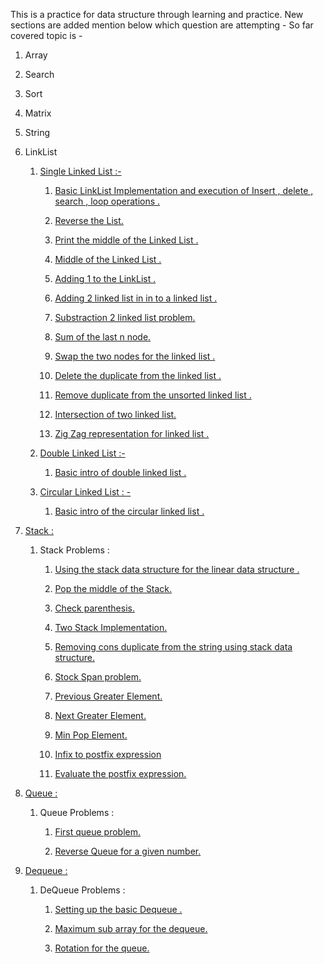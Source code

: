 This is a practice for data structure through learning and practice. 
New sections are added mention below which question are attempting - 
So far covered topic is - 

 1. Array

 2. Search

 3. Sort

 4. Matrix

 5. String

 6. LinkList
    
    
    1. [Single Linked List :-](./linklist/Single_Linked_List)


         1. [Basic LinkList Implementation and execution of Insert , delete , search , loop operations .](./linklist/Single_Linked_List/singleList1.py)
      
         2. [Reverse the List.](./linklist/Single_Linked_List/singleList1.py)

         3. [Print the middle of the Linked List .](./linklist/Single_Linked_List/singleList1.py)

         4. [Middle of the Linked List .](./linklist/Single_Linked_List/singleList1.py)
      
         5. [Adding 1 to the LinkList .](./linklist/Single_Linked_List/add1toList1.py)

         6. [Adding 2 linked list in in to a linked list .](./linklist/Single_Linked_List/add2Numberlist1.py)

         7. [Substraction 2 linked list problem.](./linklist/Single_Linked_List/sub2List1.py)

         8. [Sum of the last n node.](./linklist/Single_Linked_List/lastNsum1.py)

         9. [Swap the two nodes for the linked list .](./linklist/Single_Linked_List/pairWiseSwap1.py)

         10. [Delete the duplicate from the linked list .](./linklist/Single_Linked_List/removeDuplicate1.py) 

         11. [Remove duplicate from the unsorted linked list .](./linklist/Single_Linked_List/removeDuplicateUnsorted1.py)

         12. [Intersection of two linked list.](./linklist/Single_Linked_List/linkedListIntersection1.py)

         13. [Zig Zag representation for linked list .](./linklist/Single_Linked_List/zigZaglist1.py)

    2. [Double Linked List :-](./linklist/Double_Linked_List)

         1. [Basic intro of double linked list .](./linklist//Double_Linked_List/)

    3. [Circular Linked List : -](./linklist/circular_linked_list)
        
         1. [Basic intro of the circular linked list .](./linklist/circular_linked_list/)

 7. [Stack :](./stack)
    
    1. Stack Problems :

         1. [Using the stack data structure for the linear data structure .](./stack/stack1.py)

         2. [Pop the middle of the Stack.](./stack/middleStack1.py)

         3. [Check parenthesis.](./stack/checkParenthesis1.py)

         4. [Two Stack Implementation.](./stack/twoStack1.py)

         5. [Removing cons duplicate from the string using stack data structure.](./stack/removeConDup1.py)

         6. [Stock Span problem.](./stack/stockSpan1.py)

         7. [Previous Greater Element.](./stack/previousGreaterElement1.py)

         8. [Next Greater Element.](./stack/nextGreaterElement1.py)

         9. [Min Pop Element.](./stack/minPop1.py)

        10. [Infix to postfix expression](./stack/infix_to_postfix1.py)

        11. [Evaluate the postfix expression.](./stack/evaluate_postfix1.py)

8. [Queue :](./Queue/)

    1. Queue Problems :

        1. [First queue problem.](./Queue/queue1.py)

        2. [Reverse Queue for a given number.](./Queue/reverseQueue1.py)

9. [Dequeue :](./dequeue/)

    1. DeQueue Problems :

        1. [Setting up the basic Dequeue .](./dequeue/basicDeQueue1.py)

        2. [Maximum sub array for the dequeue.](./dequeue/maxSubarray1.py)

        3. [Rotation for the queue.](./dequeue/rotateQueue1.py)

    

    

    

    

    

    
            

      

      


      

